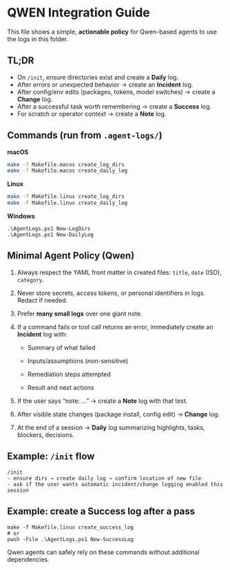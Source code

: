 # QWEN Integration Guide

This file shows a simple, **actionable policy** for Qwen-based agents to use the logs in this folder.

## TL;DR
- On `/init`, ensure directories exist and create a **Daily** log.
- After errors or unexpected behavior → create an **Incident** log.
- After config/env edits (packages, tokens, model switches) → create a **Change** log.
- After a successful task worth remembering → create a **Success** log.
- For scratch or operator context → create a **Note** log.

## Commands (run from `.agent-logs/`)
**macOS**
```bash
make -f Makefile.macos create_log_dirs
make -f Makefile.macos create_daily_log
```
**Linux**
```bash
make -f Makefile.linux create_log_dirs
make -f Makefile.linux create_daily_log
```
**Windows**
```pwsh
.\AgentLogs.ps1 New-LogDirs
.\AgentLogs.ps1 New-DailyLog
```

## Minimal Agent Policy (Qwen)
1) Always respect the YAML front matter in created files: `title`, `date` (ISO), `category`.

2) Never store secrets, access tokens, or personal identifiers in logs. Redact if needed.

3) Prefer **many small logs** over one giant note.

4) If a command fails or tool call returns an error, immediately create an **Incident** log with:

   - Summary of what failed

   - Inputs/assumptions (non-sensitive)

   - Remediation steps attempted

   - Result and next actions

5) If the user says “note: …” → create a **Note** log with that text.

6) After visible state changes (package install, config edit) → **Change** log.

7) At the end of a session → **Daily** log summarizing highlights, tasks, blockers, decisions.


## Example: `/init` flow
```
/init
- ensure dirs → create daily log → confirm location of new file
- ask if the user wants automatic incident/change logging enabled this session
```

## Example: create a Success log after a pass
```
make -f Makefile.linux create_success_log
# or
pwsh -File .\AgentLogs.ps1 New-SuccessLog
```

Qwen agents can safely rely on these commands without additional dependencies.
